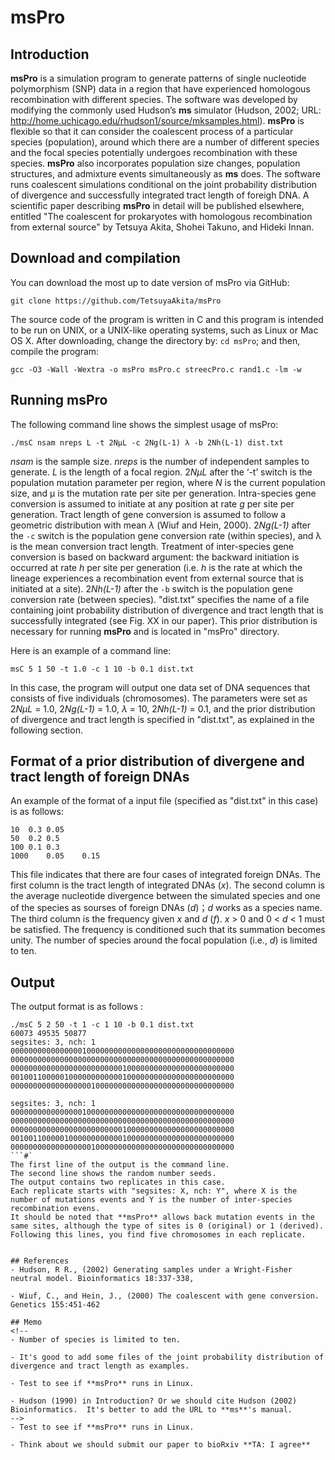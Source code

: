 <!--
ctrl + shift + M: show preview
-->
# msPro

## Introduction
**msPro** is a simulation program to generate patterns of single nucleotide polymorphism (SNP) data in a region that have experienced homologous recombination with different species. The software was developed by modifying the commonly used Hudson’s **ms** simulator (Hudson, 2002; URL: http://home.uchicago.edu/rhudson1/source/mksamples.html). **msPro** is flexible so that it can consider the coalescent process of a particular species (population), around which there are a number of different species and the focal species potentially undergoes recombination with these species. **msPro** also incorporates population size changes, population structures, and admixture events simultaneously as **ms** does. The software runs coalescent simulations conditional on the joint probability distribution of divergence and successfully integrated tract length of foreigh DNA. A scientific paper describing **msPro** in detail will be published elsewhere, entitled "The coalescent for prokaryotes with homologous recombination from external source" by Tetsuya Akita, Shohei Takuno, and Hideki Innan.

## Download and compilation
You can download the most up to date version of msPro via GitHub:
```
git clone https://github.com/TetsuyaAkita/msPro
```

The source code of the program is written in C and this program is intended to be run on UNIX, or a UNIX-like operating systems, such as Linux or Mac OS X. After downloading, change the directory by: `cd msPro`; and then, compile the program:
```
gcc -O3 -Wall -Wextra -o msPro msPro.c streecPro.c rand1.c -lm -w
```

## Running msPro
The following command line shows the simplest usage of msPro:
```
./msC nsam nreps L -t 2NμL -c 2Ng(L-1) λ -b 2Nh(L-1) dist.txt
```
*nsam* is the sample size. *nreps* is the number of independent samples to generate. *L* is the length of a focal region. 2*NμL* after the ‘-t’ switch is the population mutation parameter per region, where *N* is the current population size, and μ is the mutation rate per site per generation. Intra-species gene conversion is assumed to initiate at any position at rate *g* per site per generation. Tract length of gene conversion is assumed to follow a geometric distribution with mean *λ* (Wiuf and Hein, 2000). 2*Ng(L-1)* after the `-c` switch is the population gene conversion rate (within species), and λ is the mean conversion tract length. Treatment of inter-species gene conversion is based on backward argument: the backward initiation is occurred at rate *h* per site per generation (i.e. *h* is the rate at which the lineage experiences a recombination event from external source that is initiated at a site). 2*Nh(L-1)* after the `-b` switch is the population gene conversion rate (between species). "dist.txt" specifies the name of a file containing joint probability distribution of divergence and tract length that is successfully integrated (see Fig. XX in our paper). This prior distribution is necessary for running **msPro** and is located in "msPro" directory.

Here is an example of a command line:
```
msC 5 1 50 -t 1.0 -c 1 10 -b 0.1 dist.txt
```
In this case, the program will output one data set of DNA sequences that consists of five individuals (chromosomes). The parameters were set as 2*NμL* = 1.0, 2*Ng(L-1)* = 1.0, *λ* = 10, 2*Nh(L-1)* = 0.1, and the prior distribution of divergence and tract length is specified in "dist.txt", as explained in the following section.

## Format of a prior distribution of divergene and tract length of foreign DNAs
An example of the format of a input file (specified as "dist.txt" in this case) is as follows:
```
10	0.3	0.05
50	0.2	0.5
100	0.1	0.3
1000	0.05	0.15
```

This file indicates that there are four cases of integrated foreign DNAs. The first column is the tract length of integrated DNAs (*x*). The second column is the average nucleotide divergence between the simulated species and one of the species as sourses of foreign DNAs (*d*)；*d* works as a species name. The third column is the frequency given *x* and *d* (*f*). *x* > 0 and 0 < *d* < 1 must be satisfied. The frequency is conditioned such that its summation becomes unity. The number of species around the focal population (i.e., *d*) is limited to ten.  

## Output

The output format is as follows :

```
./msC 5 2 50 -t 1 -c 1 10 -b 0.1 dist.txt
60073 49535 50877
segsites: 3, nch: 1
00000000000000001000000000000000000000000000000000
00000000000000000000000000000000000000000000000000
00000000000000000000000001000000000000000000000000
00100110000010000000000001000000000000000000000000
00000000000000000010000000000000000000000000000000

segsites: 3, nch: 1
00000000000000001000000000000000000000000000000000
00000000000000000000000000000000000000000000000000
00000000000000000000000001000000000000000000000000
00100110000010000000000001000000000000000000000000
00000000000000000010000000000000000000000000000000
```#`
The first line of the output is the command line. 
The second line shows the random number seeds. 
The output contains two replicates in this case.
Each replicate starts with "segsites: X, nch: Y", where X is the number of mutations events and Y is the number of inter-species recombination evens.
It should be noted that **msPro** allows back mutation events in the same sites, although the type of sites is 0 (original) or 1 (derived).
Following this lines, you find five chromosomes in each replicate.


## References
- Hudson, R R., (2002) Generating samples under a Wright-Fisher neutral model. Bioinformatics 18:337-338,

- Wiuf, C., and Hein, J., (2000) The coalescent with gene conversion. Genetics 155:451-462

## Memo
<!--
- Number of species is limited to ten.

- It's good to add some files of the joint probability distribution of divergence and tract length as examples.

- Test to see if **msPro** runs in Linux.

- Hudson (1990) in Introduction? Or we should cite Hudson (2002) Bioinformatics.  It's better to add the URL to **ms**'s manual.
-->
- Test to see if **msPro** runs in Linux.

- Think about we should submit our paper to bioRxiv **TA: I agree**
